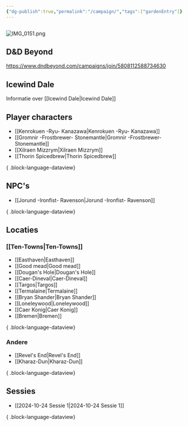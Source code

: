 ```yaml
---
{"dg-publish":true,"permalink":"/campaign/","tags":["gardenEntry"]}
---
```


```table-of-contents
```
![IMG_0151.png](/img/user/IMG_0151.png)

## D&D Beyond
https://www.dndbeyond.com/campaigns/join/5808112588734630

## Icewind Dale
Informatie over [[Icewind Dale\|Icewind Dale]]

## Player characters
- [[Kenrokuen -Ryu- Kanazawa\|Kenrokuen -Ryu- Kanazawa]]
- [[Gromnir -Frostbrewer- Stonemantle\|Gromnir -Frostbrewer- Stonemantle]]
- [[Xilraen Mizzrym\|Xilraen Mizzrym]]
- [[Thorin Spicedbrew\|Thorin Spicedbrew]]

{ .block-language-dataview}

## NPC's
- [[Jorund -Ironfist- Ravenson\|Jorund -Ironfist- Ravenson]]

{ .block-language-dataview}

## Locaties
### [[Ten-Towns\|Ten-Towns]]
- [[Easthaven\|Easthaven]]
- [[Good mead\|Good mead]]
- [[Dougan's Hole\|Dougan's Hole]]
- [[Caer-Dineval\|Caer-Dineval]]
- [[Targos\|Targos]]
- [[Termalaine\|Termalaine]]
- [[Bryan Shander\|Bryan Shander]]
- [[Loneleywood\|Loneleywood]]
- [[Caer Konig\|Caer Konig]]
- [[Bremen\|Bremen]]

{ .block-language-dataview}

### Andere
- [[Revel's End\|Revel's End]]
- [[Kharaz-Dun\|Kharaz-Dun]]

{ .block-language-dataview}

## Sessies
- [[2024-10-24 Sessie 1\|2024-10-24 Sessie 1]]

{ .block-language-dataview}

